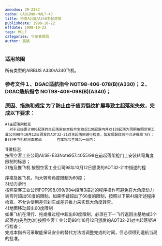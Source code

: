 ```yaml
---
amendno: 39-2352  
cadno: CAD1998-MULT-43  
title: 检查A330/A340主起落架  
publishdate: 1998-10-22  
effdate: 1998-10-22  
tags: MULT  
categories: 华东管理局  
author: 吴镝  
---
```

  
### 适用范围  
所有类型的AIRBUS A330/A340飞机。  
  
<!--more-->  
### 参考文件１、DGAC适航指令 NOT98-406-078(B)(A330)；２、DGAC适航指令 NOT98-406-098(B)(A340)；  
  
### 原因、措施和规定 为了防止由于疲劳裂纹扩展导致主起落架失效，完成以下要求：  
    A)主起落架检查  
      对于已经累计800起落的主起落架在本指令生效后120起落内并以120起落为周期按照空客工业公司98年10月12日颁发的AOT32-21对主起落架进行检查，如发现裂纹则不允许继续飞行；  
    B)对于飞机的地面移动       在本指令生效后一周内：  
1)做标志  
        按照空客工业公司AI/SE-E33Note957.4055/98在前起落架舱门上安装转弯角度限制的标志；  
2)拖及推飞机         按照空客工业公司98年10月12日颁发的AOT32-21中描述的程  
      
序拖及推飞机，昀大转弯角度限制为60度；  
3)动力滑行  
按照空客工业公司FOT998.099/98中段落3描述的程序操作可避免在大角度动力转弯时超出60度的限制。如果怀疑超出了60度的限制，按照以下第4)段所述程序检查。不允许使用差异刹车或差异推力来实现大角度转弯。  
4)地面移动超出60度限制  
如果飞机在滑行、拖或推过程中超出60度限制，必须在下一飞行返回主基地或3个起落内(先到为准)按照空客工业公司98年10月12日颁发的AOT32-21对主起落架进行检查；  
    完成本指令可采取能保证安全的替代方法或调整完成的时间，但必须得到适航当局的批准。  
